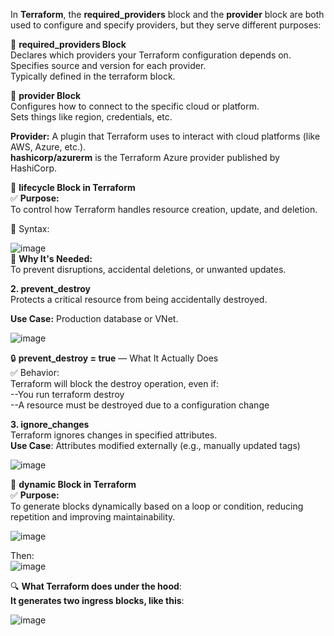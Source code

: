In **Terraform**, the **required_providers** block and the **provider** block are both used to configure and specify providers,
but they serve different purposes: <br/>

🔹 **required_providers Block** <br/>
Declares which providers your Terraform configuration depends on. <br/>
Specifies source and version for each provider. <br/>
Typically defined in the terraform block. <br/>

🔹 **provider Block** <br/>
Configures how to connect to the specific cloud or platform. <br/>
Sets things like region, credentials, etc. <br/>

**Provider:** A plugin that Terraform uses to interact with cloud platforms (like AWS, Azure, etc.). <br/>
**hashicorp/azurerm** is the Terraform Azure provider published by HashiCorp. <br/>

🔁 **lifecycle Block in Terraform** <br/>
✅ **Purpose:** <br/>
To control how Terraform handles resource creation, update, and deletion. <br/>

🔧 Syntax: 


![image](https://github.com/user-attachments/assets/8faf0c33-d130-4314-acc6-2a6b1fe35382) <br/>
🎯 **Why It's Needed:** <br/>
To prevent disruptions, accidental deletions, or unwanted updates. <br/>

**2. prevent_destroy**  <br/>
Protects a critical resource from being accidentally destroyed. <br/>

**Use Case:** Production database or VNet. <br/>

![image](https://github.com/user-attachments/assets/0427b9e5-0adf-4382-910b-ac42686d0a7a) <br/>

🔒 **prevent_destroy = true** — What It Actually Does <br/>
✅ Behavior: <br/>
Terraform will block the destroy operation, even if: <br/>
  --You run terraform destroy <br/>
  --A resource must be destroyed due to a configuration change <br/>

**3. ignore_changes** <br/>
Terraform ignores changes in specified attributes. <br/>
**Use Case**: Attributes modified externally (e.g., manually updated tags)  <br/>

![image](https://github.com/user-attachments/assets/ff46dcf5-1df7-4412-8dec-43f33061abea) <br/>

🔄 **dynamic Block in Terraform** <br/>
✅ **Purpose:** <br/>
To generate blocks dynamically based on a loop or condition, reducing repetition and improving maintainability. <br/>

![image](https://github.com/user-attachments/assets/6eabceaf-2005-45ec-b6eb-e5ab2df6dadf)  <br/>

Then: <br/>
![image](https://github.com/user-attachments/assets/5e58d6ad-f684-4932-96a6-851253d968e3) <br/>

🔍 **What Terraform does under the hood**: <br/>
**It generates two ingress blocks, like this**: <br/>

![image](https://github.com/user-attachments/assets/df3774ee-9a49-455f-ad0b-c84d804afac1)









